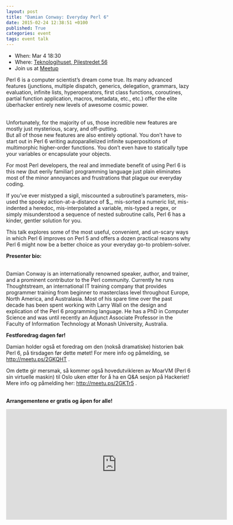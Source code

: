 ```yaml
---
layout: post
title: "Damian Conway: Everyday Perl 6"
date: 2015-02-24 12:38:51 +0100
published: True
categories: event
tags: event talk
---
```


* When: Mar 4 18:30
* Where: [Teknologihuset, Pilestredet 56](https://maps.google.com/maps?f=q&hl=en&q=Pilestredet+56%2C+Oslo%2C+no)
* Join us at [Meetup](https://www.meetup.com/Oslo-pm/events/220726684/)

Perl 6 is a computer scientist’s dream come true. Its many advanced features (junctions, multiple dispatch, generics, delegation, grammars, lazy evaluation, infinite lists, hyperoperators, first class functions, coroutines, partial function application, macros, metadata, etc., etc.) offer the elite überhacker entirely new levels of awesome cosmic power.

<br>Unfortunately, for the majority of us, those incredible new features are mostly just mysterious, scary, and off-putting.<br>But all of those new features are also entirely optional. You don’t have to start out in Perl 6 writing autoparallelized infinite superpositions of multimorphic higher-order functions. You don’t even have to statically type your variables or encapsulate your objects.

For most Perl developers, the real and immediate benefit of using Perl 6 is this new (but eerily familiar) programming language just plain eliminates most of the minor annoyances and frustrations that plague our everyday coding.

If you’ve ever mistyped a sigil, miscounted a subroutine’s parameters, mis-used the spooky action-at-a-distance of $\_, mis-sorted a numeric list, mis-indented a heredoc, mis-interpolated a variable, mis-typed a regex, or simply misunderstood a sequence of nested subroutine calls, Perl 6 has a kinder, gentler solution for you.

This talk explores some of the most useful, convenient, and un-scary ways in which Perl 6 improves on Perl 5 and offers a dozen practical reasons why Perl 6 might now be a better choice as your everyday go-to problem-solver.<b><br></b>

<b>Presenter bio:</b>

<br>Damian Conway is an internationally renowned speaker, author, and trainer, and a prominent contributor to the Perl community. Currently he runs Thoughtstream, an international IT training company that provides programmer training from beginner to masterclass level throughout Europe, North America, and Australasia. Most of his spare time over the past decade has been spent working with Larry Wall on the design and explication of the Perl 6 programming language. He has a PhD in Computer Science and was until recently an Adjunct Associate Professor in the Faculty of Information Technology at Monash University, Australia.

<b>Festforedrag dagen før!</b>

Damian holder også et foredrag om den (nokså dramatiske) historien bak Perl 6, på tirsdagen før dette møtet! For mere info og påmelding, se <a href="http://meetu.ps/2GKQHT"><a class="linkified" href="http://meetu.ps/2GKQHT">http://meetu.ps/2GKQHT</a></a> .

Om dette gir mersmak, så kommer også hovedutvikleren av MoarVM (Perl 6 sin virtuelle maskin) til Oslo uken etter for å ha en Q&amp;A sesjon på Hackeriet! Mere info og påmelding her: <a href="http://meetu.ps/2GKTr5"><a class="linkified" href="http://meetu.ps/2GKTr5">http://meetu.ps/2GKTr5</a></a> .

<br><b>Arrangementene er gratis og åpen for alle!</b>

<iframe class="google-maps" src="https://www.google.com/maps/embed/v1/place?q=q=Pilestredet+56%2C+Oslo%2C+no&key=AIzaSyASIjsQVcDWLnkdszZ-yw13Qcs-iFk8Q4Y" width="600" height="300" frameborder="0" allowfullscreen></iframe>
